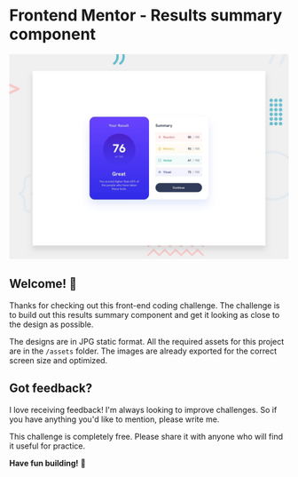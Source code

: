 # Frontend Mentor - Results summary component

![Design preview for the Results summary component coding challenge](./design/desktop-preview.jpg)

## Welcome! 👋

Thanks for checking out this front-end coding challenge. The challenge is to build out this results summary component and get it looking as close to the design as possible.

The designs are in JPG static format. All the required assets for this project are in the `/assets` folder. The images are already exported for the correct screen size and optimized.

## Got feedback?

I love receiving feedback! I'm always looking to improve challenges. So if you have anything you'd like to mention, please write me.

This challenge is completely free. Please share it with anyone who will find it useful for practice.

**Have fun building!** 🚀
